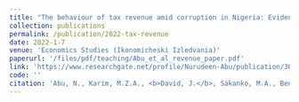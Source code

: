 ```yaml
---
title: "The behaviour of tax revenue amid corruption in Nigeria: Evidence from Non-Linear ARDL approach"
collection: publications
permalink: /publication/2022-tax-revenue
date: 2022-1-7
venue: 'Economics Studies (Ikonomicheski Izledvania)'
paperurl: '/files/pdf/teaching/Abu_et_al_revenue_paper.pdf'
link: 'https://www.researchgate.net/profile/Nurudeen-Abu/publication/360589642_THE_BEHAVIOUR_OF_TAX_REVENUE_AMID_CORRUPTION_IN_NIGERIA_EVIDENCE_FROM_THE_NON-LINEAR_ARDL_APPROACH/links/627f96f53a23744a727febd3/THE-BEHAVIOUR-OF-TAX-REVENUE-AMID-CORRUPTION-IN-NIGERIA-EVIDENCE-FROM-THE-NON-LINEAR-ARDL-APPROACH.pdf'
code: ''
citation: 'Abu, N., Karim, M.Z.A., <b>David, J.</b>, Sakanko, M.A., Ben-Obi, O.A., & Gamal, A.A.M. (2022). &quot; The behaviour of tax revenue amid corruption in Nigeria: Evidence from Non-Linear ARDL approach.&quot; <i>Economics Studies (Ikonomicheski Izledvania)</i>, <i>31</i>(4). 55-76'
---
```


